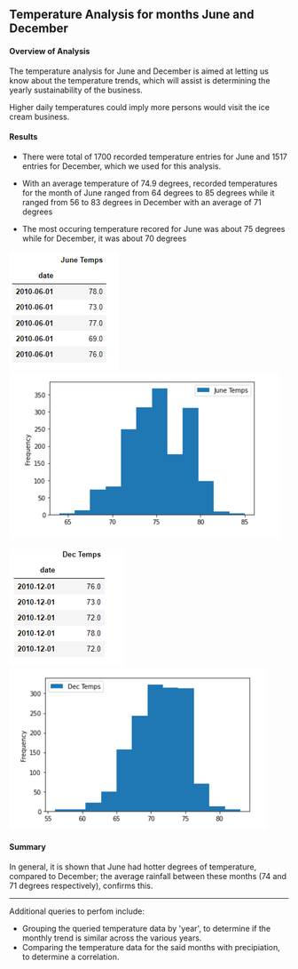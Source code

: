 
##  Temperature Analysis for months June and December

#### Overview of Analysis

The temperature analysis for June and December is aimed at letting us know about the temperature trends, which will assist is determining the yearly sustainability of the business.

Higher daily temperatures could imply more persons would visit the ice cream business. 


#### Results

- There were total of 1700 recorded temperature entries for June and 1517 entries for December, which we used for this analysis.

- With an average temperature of 74.9 degrees, recorded temperatures for the month of June ranged from 64 degrees to 85 degrees while it ranged from 56 to 83 degrees in December with an average of 71 degrees

- The most occuring temperature recored for June was about 75 degrees while for December, it was about 70 degrees

![alt text](Junetemp_df.PNG)![alt text](Junebins.PNG)


![alt text](dectemps_df.PNG)![alt text](Decbins.PNG)


#### Summary

In general, it is shown that June had hotter degrees of temperature, compared to December; the average rainfall between these months (74 and 71 degrees respectively), confirms this.
** **
Additional queries to perfom include:

- Grouping the queried temperature data by 'year', to determine if the monthly trend is similar across the various years.
- Comparing the temperature data for the said months with precipiation, to determine a correlation.
